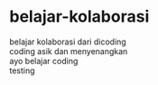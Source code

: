 # belajar-kolaborasi
belajar kolaborasi dari dicoding <br>
coding asik dan menyenangkan <br>
ayo belajar coding <br>
testing
